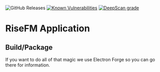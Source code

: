![GitHub Releases](https://img.shields.io/github/downloads/RiseFM/application/latest/total) [![Known Vulnerabilities](https://snyk.io/test/github/RiseFMRadio/application/badge.svg?targetFile=package.json)](https://snyk.io/test/github/RiseFMRadio/application?targetFile=package.json) [![DeepScan grade](https://deepscan.io/api/teams/7985/projects/11226/branches/165300/badge/grade.svg)](https://deepscan.io/dashboard#view=project&tid=7985&pid=11226&bid=165300)

# RiseFM Application

## Build/Package
If you want to do all of that magic we use Electron Forge so you can go there for information.
